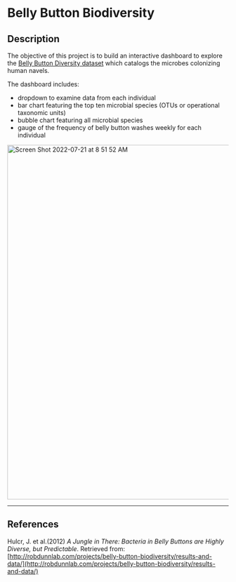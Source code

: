 # Belly Button Biodiversity 

## Description
The objective of this project is to build an interactive dashboard to explore the [Belly Button Diversity dataset](http://robdunnlab.com/projects/belly-button-biodiversity/) which catalogs the microbes colonizing human navels. 

The dashboard includes:
* dropdown to examine data from each individual
* bar chart featuring the top ten microbial species (OTUs or operational taxonomic units)
* bubble chart featuring all microbial species
* gauge of the frequency of belly button washes weekly for each individual

<img width="808" alt="Screen Shot 2022-07-21 at 8 51 52 AM" src="https://user-images.githubusercontent.com/100361900/180218619-58f63d5f-9614-46c3-a28a-85b491d2edbf.png">

- - -

## References

Hulcr, J. et al.(2012) _A Jungle in There: Bacteria in Belly Buttons are Highly Diverse, but Predictable_. Retrieved from: [http://robdunnlab.com/projects/belly-button-biodiversity/results-and-data/](http://robdunnlab.com/projects/belly-button-biodiversity/results-and-data/)



